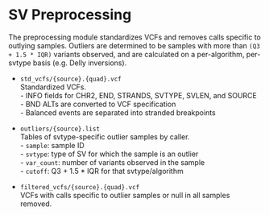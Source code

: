 # SV Preprocessing

The preprocessing module standardizes VCFs and removes calls specific to
outlying samples. Outliers are determined to be samples with more than 
`(Q3 + 1.5 * IQR)` variants observed, and are calculated on a per-algorithm,
per-svtype basis (e.g. Delly inversions).

* `std_vcfs/{source}.{quad}.vcf`  
    Standardized VCFs.  
        - INFO fields for CHR2, END, STRANDS, SVTYPE, SVLEN, and SOURCE    
        - BND ALTs are converted to VCF specification  
        - Balanced events are separated into stranded breakpoints  

* `outliers/{source}.list`  
    Tables of svtype-specific outlier samples by caller.  
        - `sample`: sample ID  
        - `svtype`: type of SV for which the sample is an outlier  
        - `var_count`: number of variants observed in the sample  
        - `cutoff`: Q3 + 1.5 * IQR for that svtype/algorithm  

* `filtered_vcfs/{source}.{quad}.vcf`  
    VCFs with calls specific to outlier samples or null in all samples removed.  
